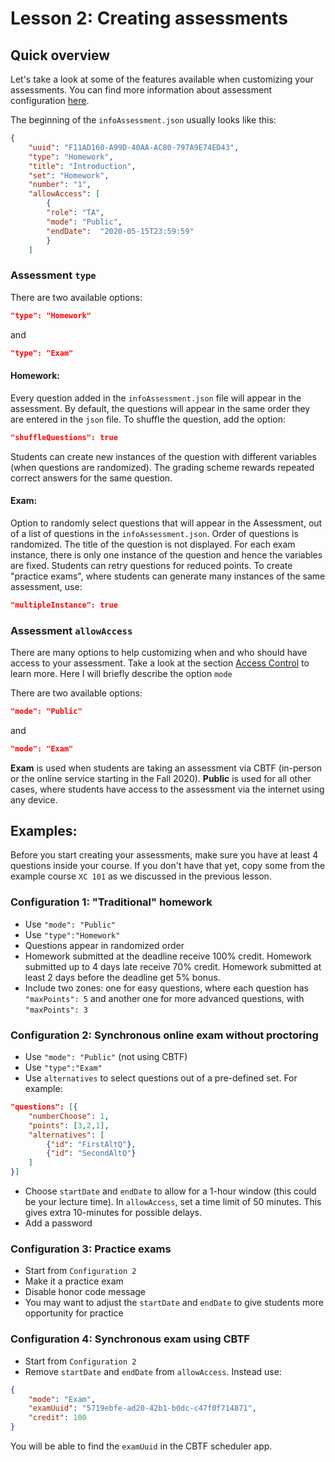 # Lesson 2: Creating assessments

## Quick overview

Let's take a look at some of the features available when customizing your assessments. You can find more information about assessment configuration [here](../assessment.md).

The beginning of the `infoAssessment.json` usually looks like this:

```json
{
    "uuid": "F11AD160-A99D-40AA-AC80-797A9E74ED43",
	"type": "Homework",
	"title": "Introduction",
	"set": "Homework",
	"number": "1",
	"allowAccess": [
		{
    	"role": "TA",
    	"mode": "Public", 
    	"endDate":  "2020-05-15T23:59:59"
		}	
	]
```

### Assessment `type`

There are two available options:

```json
"type": "Homework"
```
and 

```json
"type": "Exam"
```

#### Homework:

Every question added in the `infoAssessment.json` file will appear in the assessment. By default, the questions will appear in the same order they are entered in the `json` file. To shuffle the question, add the option:

```json
"shuffleQuestions": true
```

Students can create new instances of the question with different variables (when questions are randomized). The grading scheme rewards repeated correct answers for the same question.

#### Exam:

Option to randomly select questions that will appear in the Assessment, out of a list of questions in the `infoAssessment.json`. Order of questions is randomized. The title of the question is not displayed. For each exam instance, there is only one instance of the question and hence the variables are fixed. Students can retry questions for reduced points. To create "practice exams", where students can generate many instances of the same assessment, use:

```json
"multipleInstance": true
```


### Assessment `allowAccess`

There are many options to help customizing when and who should have access to your assessment. Take a look at the section [Access Control](https://prairielearn.readthedocs.io/en/latest/accessControl/) to learn more. Here I will briefly describe the option `mode`

There are two available options:

```json
"mode": "Public"
```
and 

```json
"mode": "Exam"
```

**Exam** is used when students are taking an assessment via CBTF (in-person or the online service starting in the Fall 2020). **Public** is used for all other cases, where students have access to the assessment via the internet using any device.

##  Examples:

Before you start creating your assessments, make sure you have at least 4 questions inside your course. If you don't have that yet, copy some from the example course `XC 101` as we discussed in the previous lesson.


### Configuration 1: "Traditional" homework 

* Use `"mode": "Public"`
* Use `"type":"Homework"`
* Questions appear in randomized order
* Homework submitted at the deadline receive 100% credit. Homework submitted up to 4 days late receive 70% credit. Homework submitted at least 2 days before the deadline get 5% bonus.
* Include two zones: one for easy questions, where each question has `"maxPoints": 5` and another one for more advanced questions, with `"maxPoints": 3`

### Configuration 2: Synchronous online exam without proctoring

* Use `"mode": "Public"` (not using CBTF)
* Use `"type":"Exam"`
* Use `alternatives` to select questions out of a pre-defined set. For example:

```json
"questions": [{
	"numberChoose": 1,
    "points": [3,2,1],
    "alternatives": [
        {"id": "FirstAltQ"},
        {"id": "SecondAltQ"}
    ]
}]
```

* Choose `startDate` and `endDate` to allow for a 1-hour window (this could be your lecture time). In `allowAccess`, set a time limit of 50 minutes. This gives extra 10-minutes for possible delays.
* Add a password

### Configuration 3: Practice exams

* Start from `Configuration 2`
* Make it a practice exam
* Disable honor code message
* You may want to adjust the `startDate` and `endDate` to give students more opportunity for practice

### Configuration 4: Synchronous exam using CBTF

* Start from `Configuration 2`
* Remove `startDate` and `endDate` from `allowAccess`. Instead use: 

```json
{
    "mode": "Exam",
    "examUuid": "5719ebfe-ad20-42b1-b0dc-c47f0f714871",
    "credit": 100
}
```
You will be able to find the `examUuid` in the CBTF scheduler app.  










